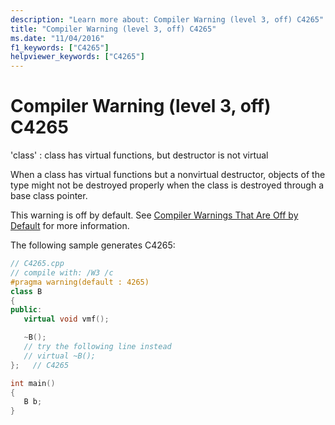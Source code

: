 ```yaml
---
description: "Learn more about: Compiler Warning (level 3, off) C4265"
title: "Compiler Warning (level 3, off) C4265"
ms.date: "11/04/2016"
f1_keywords: ["C4265"]
helpviewer_keywords: ["C4265"]
---
```

# Compiler Warning (level 3, off) C4265

'class' : class has virtual functions, but destructor is not virtual

When a class has virtual functions but a nonvirtual destructor, objects of the type might not be destroyed properly when the class is destroyed through a base class pointer.

This warning is off by default. See [Compiler Warnings That Are Off by Default](../../preprocessor/compiler-warnings-that-are-off-by-default.md) for more information.

The following sample generates C4265:

```cpp
// C4265.cpp
// compile with: /W3 /c
#pragma warning(default : 4265)
class B
{
public:
   virtual void vmf();

   ~B();
   // try the following line instead
   // virtual ~B();
};   // C4265

int main()
{
   B b;
}
```
